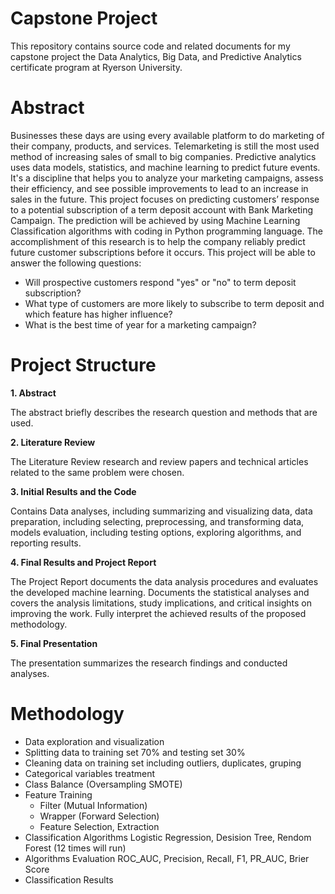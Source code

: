# **Capstone Project**

This repository contains source code and related documents for my capstone project the Data Analytics, Big Data, and Predictive Analytics certificate program at Ryerson University.

# **Abstract**

Businesses these days are using every available platform to do marketing of their company, products, and services. Telemarketing is still the most used method of increasing sales of small to big companies. Predictive analytics uses data models, statistics, and machine learning to predict future events. It's a discipline that helps you to analyze your marketing campaigns, assess their efficiency, and see possible improvements to lead to an increase in sales in the future. This project focuses on predicting customers’ response to a potential subscription of a term deposit account with Bank Marketing Campaign. The prediction will be achieved by using Machine Learning Classification algorithms with coding in Python programming language. The accomplishment of this research is to help the company reliably predict future customer subscriptions before it occurs. This project will be able to answer the following questions:

- Will prospective customers respond "yes" or "no" to term deposit subscription?
- What type of customers are more likely to subscribe to term deposit and which feature has higher influence?
- What is the best time of year for a marketing campaign?

# **Project Structure**	

**1. Abstract** 

The abstract briefly describes the research question and methods that are used.  

**2. Literature Review**

The Literature Review research and review papers and technical articles related to the same problem were chosen.
 
**3. Initial Results and the Code**

Contains Data analyses, including summarizing and visualizing data, data preparation, including selecting, preprocessing, and transforming data, models evaluation, including testing options, exploring algorithms, and reporting results.

**4. Final Results and Project Report**

The Project Report documents the data analysis procedures and evaluates the developed machine learning. Documents the statistical analyses and covers the analysis limitations, study implications, and critical insights on improving the work. Fully interpret the achieved results of the proposed methodology.

**5. Final Presentation**

The presentation summarizes the research findings and conducted analyses.

# **Methodology**
- Data exploration and visualization
- Splitting data to training set 70% and testing set 30% 
- Cleaning data on training set including outliers, duplicates, gruping  
- Categorical variables treatment
- Class Balance (Oversampling  SMOTE)
- Feature Training 
  - Filter (Mutual Information) 
  - Wrapper (Forward Selection) 
  - Feature Selection, Extraction
- Classification Algorithms Logistic Regression, Desision Tree, Rendom Forest (12 times will run)
- Algorithms Evaluation ROC_AUC, Precision, Recall, F1, PR_AUC, Brier Score
- Classification Results



